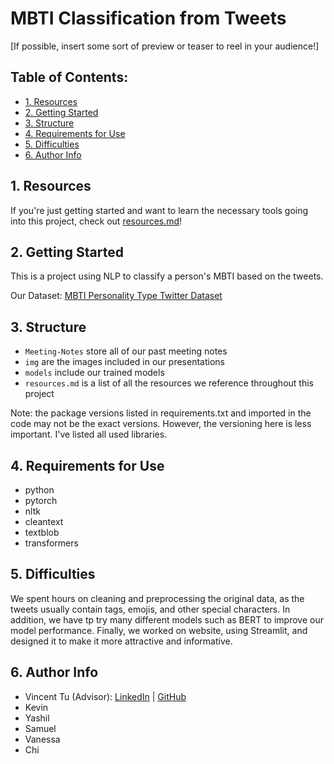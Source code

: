 # MBTI Classification from Tweets

[If possible, insert some sort of preview or teaser to reel in your audience!]

## Table of Contents:
- [1. Resources](https://github.com/acmucsd-projects/sp23-ai-team-1/blob/main/README.md#1-resources)
- [2. Getting Started](https://github.com/acmucsd-projects/sp23-ai-team-1/blob/main/README.md#2-getting-started)
- [3. Structure](https://github.com/acmucsd-projects/sp23-ai-team-1/blob/main/README.md#3-structure)
- [4. Requirements for Use](https://github.com/acmucsd-projects/sp23-ai-team-1/blob/main/README.md#4-requirements-for-use)
- [5. Difficulties](https://github.com/acmucsd-projects/sp23-ai-team-1/blob/main/README.md#5-difficulties)
- [6. Author Info](https://github.com/acmucsd-projects/sp23-ai-team-1/blob/main/README.md#6-author-info)

## 1. Resources

If you're just getting started and want to learn the necessary tools going into this project, check out [resources.md](https://github.com/acmucsd-projects/sp23-ai-team-1/blob/main/resources.md)!

## 2. Getting Started

This is a project using NLP to classify a person's MBTI based on the tweets.

Our Dataset: [MBTI Personality Type Twitter Dataset](https://www.kaggle.com/datasets/mazlumi/mbti-personality-type-twitter-dataset)

## 3. Structure

* `Meeting-Notes` store all of our past meeting notes
* `img` are the images included in our presentations
* `models` include our trained models
* `resources.md` is a list of all the resources we reference throughout this project

Note: the package versions listed in requirements.txt and imported in the code may not be the exact versions. However, the versioning here is less important. I've listed all used libraries.

## 4. Requirements for Use

* python
* pytorch
* nltk
* cleantext
* textblob
* transformers


## 5. Difficulties

We spent hours on cleaning and preprocessing the original data, as the tweets usually contain tags, emojis, and other special characters. In addition, we have tp try many different models such as BERT to improve our model performance. Finally, we worked on website, using Streamlit, and designed it to make it more attractive and informative.

## 6. Author Info

- Vincent Tu (Advisor):            [LinkedIn](https://www.linkedin.com/in/vincent-tu-422b18208/) | [GitHub](https://github.com/alckasoc)
- Kevin
- Yashil
- Samuel
- Vanessa
- Chi

